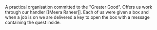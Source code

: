 A practical organisation committed to the "Greater Good". Offers us work through our handler [[Meera Raheer]]. Each of us were given a box and when a job is on we are delivered a key to open the box with a message containing the quest inside.